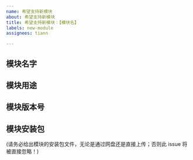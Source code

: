 ```yaml
---
name: 希望支持新模块
about: 希望支持新模块
title: 希望支持新模块：【模块名】
labels: new-module
assignees: tiann

---
```


## 模块名字

## 模块用途

## 模块版本号

## 模块安装包

(请务必给出模块的安装包文件，无论是通过网盘还是直接上传；否则此 issue 将被直接忽略！)
